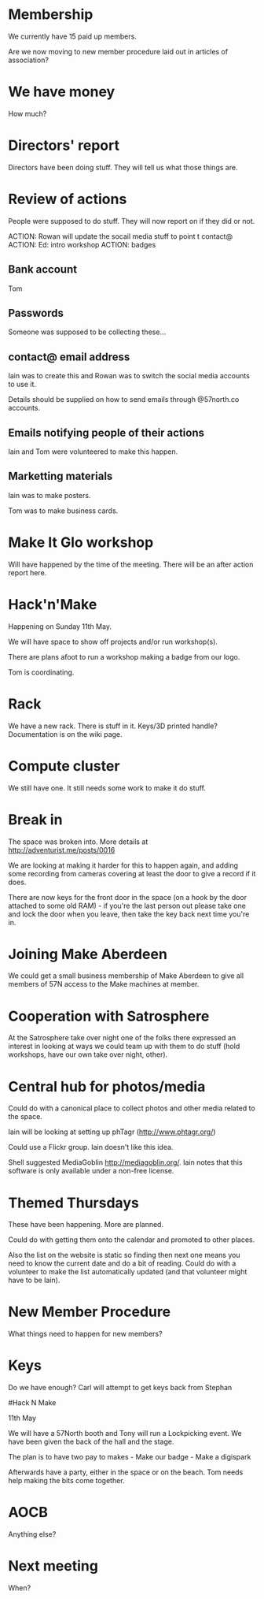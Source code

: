 # Membership

We currently have 15 paid up members. 

Are we now moving to new member procedure laid out in articles of
association?

# We have money

How much?

# Directors' report

Directors have been doing stuff. They will tell us what those things
are.

# Review of actions 

People were supposed to do stuff. They will now report on if they did
or not.

ACTION: Rowan will update the socail media stuff to point t contact@
ACTION: Ed: intro workshop
ACTION: badges

## Bank account

Tom

## Passwords 

Someone was supposed to be collecting these...

## contact@ email address

Iain was to create this and Rowan was to switch the social media
accounts to use it.

Details should be supplied on how to send emails through @57north.co accounts.

## Emails notifying people of their actions

Iain and Tom were volunteered to make this happen. 

## Marketting materials

Iain was to make posters. 

Tom was to make business cards.

# Make It Glo workshop

Will have happened by the time of the meeting. There will be an after
action report here.

# Hack'n'Make

Happening on Sunday 11th May. 

We will have space to show off projects and/or run workshop(s). 

There are plans afoot to run a workshop making a badge from our logo. 

Tom is coordinating. 

# Rack
We have a new rack. There is stuff in it.
Keys/3D printed handle?
Documentation is on the wiki page.

# Compute cluster
We still have one. It still needs some work to make it do stuff.

# Break in

The space was broken into. More details at http://adventurist.me/posts/0016 

We are looking at making it harder for this to happen again, and
adding some recording from cameras covering at least the door to give
a record if it does.

There are now keys for the front door in the space (on a hook by the
door attached to some old RAM) - if you're the last person out please
take one and lock the door when you leave, then take the key back next
time you're in.

# Joining Make Aberdeen 

We could get a small business membership of Make Aberdeen to give all
members of 57N access to the Make machines at member.

# Cooperation with Satrosphere

At the Satrosphere take over night one of the folks there expressed an
interest in looking at ways we could team up with them to do stuff
(hold workshops, have our own take over night, other).

# Central hub for photos/media

Could do with a canonical place to collect photos and other media
related to the space.

Iain will be looking at setting up phTagr (http://www.phtagr.org/)

Could use a Flickr group. Iain doesn't like this idea.

Shell suggested MediaGoblin http://mediagoblin.org/. Iain notes that this software is only available under a non-free license.

# Themed Thursdays

These have been happening. More are planned. 

Could do with getting them onto the calendar and promoted to other places. 

Also the list on the website is static so finding then next one means
you need to know the current date and do a bit of reading. Could do
with a volunteer to make the list automatically updated (and that
volunteer might have to be Iain).

# New Member Procedure

What things need to happen for new members?

# Keys

Do we have enough?
Carl will attempt to get keys back from Stephan

#Hack N Make

11th May

We will have a 57North booth and Tony will run a Lockpicking event.
We have been given the back of the hall and the stage. 

The plan is to have two pay to makes
	- Make our badge
	- Make a digispark

Afterwards have a party, either in the space or on the beach. 
Tom needs help making the bits come together.

# AOCB

Anything else?

# Next meeting

When?




